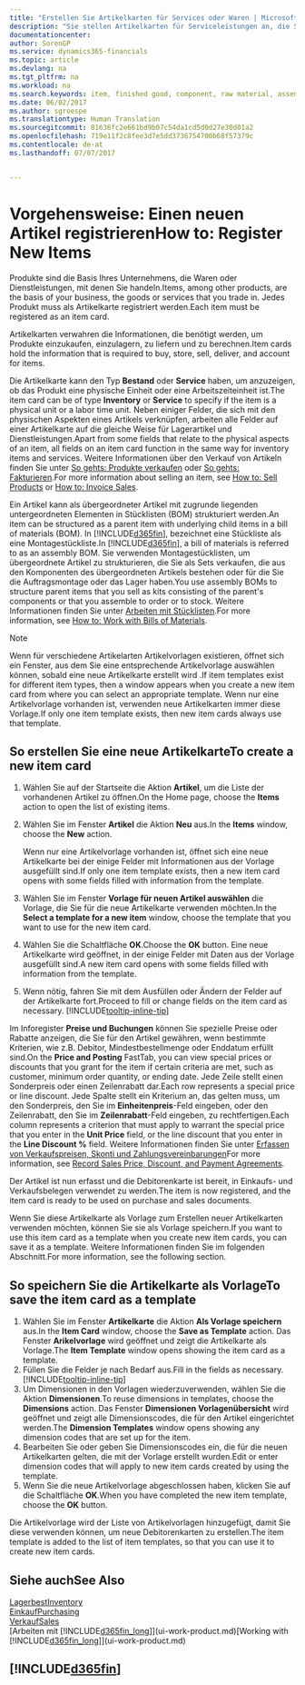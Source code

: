 ```yaml
---
title: "Erstellen Sie Artikelkarten für Services oder Waren | Microsoft Docs"
description: "Sie stellen Artikelkarten für Serviceleistungen an, die Sie für physische als Stunden und Produkte, wie Montageartikel, Fertigprodukte aus der Produktion, Komponenten oder Menge verkaufen, die Sie von Ihrem Lagerbestand verkaufen."
documentationcenter: 
author: SorenGP
ms.service: dynamics365-financials
ms.topic: article
ms.devlang: na
ms.tgt_pltfrm: na
ms.workload: na
ms.search.keywords: item, finished good, component, raw material, assembly item
ms.date: 06/02/2017
ms.author: sgroespe
ms.translationtype: Human Translation
ms.sourcegitcommit: 81636fc2e661bd9b07c54da1cd5d0d27e30d01a2
ms.openlocfilehash: 719e11f2c8fee3d7e5dd3736754700b68f57379c
ms.contentlocale: de-at
ms.lasthandoff: 07/07/2017


---
```

# <a name="how-to-register-new-items"></a><span data-ttu-id="a094a-103">Vorgehensweise: Einen neuen Artikel registrieren</span><span class="sxs-lookup"><span data-stu-id="a094a-103">How to: Register New Items</span></span>
<span data-ttu-id="a094a-104">Produkte sind die Basis Ihres Unternehmens, die Waren oder Dienstleistungen, mit denen Sie handeln.</span><span class="sxs-lookup"><span data-stu-id="a094a-104">Items, among other products, are the basis of your business, the goods or services that you trade in.</span></span> <span data-ttu-id="a094a-105">Jedes Produkt muss als Artikelkarte registriert werden.</span><span class="sxs-lookup"><span data-stu-id="a094a-105">Each item must be registered as an item card.</span></span>

<span data-ttu-id="a094a-106">Artikelkarten verwahren die Informationen, die benötigt werden, um Produkte einzukaufen, einzulagern, zu liefern und zu berechnen.</span><span class="sxs-lookup"><span data-stu-id="a094a-106">Item cards hold the information that is required to buy, store, sell, deliver, and account for items.</span></span>

<span data-ttu-id="a094a-107">Die Artikelkarte kann den Typ **Bestand** oder **Service** haben, um anzuzeigen, ob das Produkt eine physische Einheit oder eine Arbeitszeiteinheit ist.</span><span class="sxs-lookup"><span data-stu-id="a094a-107">The item card can be of type **Inventory** or **Service** to specify if the item is a physical unit or a labor time unit.</span></span> <span data-ttu-id="a094a-108">Neben einiger Felder, die sich mit den physischen Aspekten eines Artikels verknüpfen, arbeiten alle Felder auf einer Artikelkarte auf die gleiche Weise für Lagerartikel und Dienstleistungen.</span><span class="sxs-lookup"><span data-stu-id="a094a-108">Apart from some fields that relate to the physical aspects of an item, all fields on an item card function in the same way for inventory items and services.</span></span> <span data-ttu-id="a094a-109">Weitere Informationen über den Verkauf von Artikeln finden Sie unter [So gehts: Produkte verkaufen](sales-how-sell-products.md) oder [So gehts: Fakturieren](sales-how-invoice-sales.md).</span><span class="sxs-lookup"><span data-stu-id="a094a-109">For more information about selling an item, see [How to: Sell Products](sales-how-sell-products.md) or [How to: Invoice Sales](sales-how-invoice-sales.md).</span></span>

<span data-ttu-id="a094a-110">Ein Artikel kann als übergeordneter Artikel mit zugrunde liegenden untergeordneten Elementen in Stücklisten (BOM) strukturiert werden.</span><span class="sxs-lookup"><span data-stu-id="a094a-110">An item can be structured as a parent item with underlying child items in a bill of materials (BOM).</span></span> <span data-ttu-id="a094a-111">In [!INCLUDE[d365fin](includes/d365fin_md.md)], bezeichnet eine Stückliste als eine Montagestückliste.</span><span class="sxs-lookup"><span data-stu-id="a094a-111">In [!INCLUDE[d365fin](includes/d365fin_md.md)], a bill of materials is referred to as an assembly BOM.</span></span> <span data-ttu-id="a094a-112">Sie verwenden Montagestücklisten, um übergeordnete Artikel zu strukturieren, die Sie als Sets verkaufen, die aus den Komponenten des übergeordneten Artikels bestehen oder für die Sie die Auftragsmontage oder das Lager haben.</span><span class="sxs-lookup"><span data-stu-id="a094a-112">You use assembly BOMs to structure parent items that you sell as kits consisting of the parent's components or that you assemble to order or to stock.</span></span> <span data-ttu-id="a094a-113">Weitere Informationen finden Sie unter [Arbeiten mit Stücklisten](inventory-how-work-BOMs.md).</span><span class="sxs-lookup"><span data-stu-id="a094a-113">For more information, see [How to: Work with Bills of Materials](inventory-how-work-BOMs.md).</span></span>

> [!NOTE]  
>   <span data-ttu-id="a094a-114">Wenn für verschiedene Artikelarten Artikelvorlagen existieren, öffnet sich ein Fenster, aus dem Sie eine entsprechende Artikelvorlage auswählen können, sobald eine neue Artikelkarte erstellt wird .</span><span class="sxs-lookup"><span data-stu-id="a094a-114">If item templates exist for different item types, then a window appears when you create a new item card from where you can select an appropriate template.</span></span> <span data-ttu-id="a094a-115">Wenn nur eine Artikelvorlage vorhanden ist, verwenden neue Artikelkarten immer diese Vorlage.</span><span class="sxs-lookup"><span data-stu-id="a094a-115">If only one item template exists, then new item cards always use that template.</span></span>

## <a name="to-create-a-new-item-card"></a><span data-ttu-id="a094a-116">So erstellen Sie eine neue Artikelkarte</span><span class="sxs-lookup"><span data-stu-id="a094a-116">To create a new item card</span></span>
1. <span data-ttu-id="a094a-117">Wählen Sie auf der Startseite die Aktion **Artikel**, um die Liste der vorhandenen Artikel zu öffnen.</span><span class="sxs-lookup"><span data-stu-id="a094a-117">On the Home page, choose the **Items** action to open the list of existing items.</span></span>  
2. <span data-ttu-id="a094a-118">Wählen Sie im Fenster **Artikel** die Aktion **Neu** aus.</span><span class="sxs-lookup"><span data-stu-id="a094a-118">In the **Items** window, choose the **New** action.</span></span>

    <span data-ttu-id="a094a-119">Wenn nur eine Artikelvorlage vorhanden ist, öffnet sich eine neue Artikelkarte bei der einige Felder mit Informationen aus der Vorlage ausgefüllt sind.</span><span class="sxs-lookup"><span data-stu-id="a094a-119">If only one item template exists, then a new item card opens with some fields filled with information from the template.</span></span>
3. <span data-ttu-id="a094a-120">Wählen Sie im Fenster **Vorlage für neuen Artikel auswählen** die Vorlage, die Sie für die neue Artikelkarte verwenden möchten.</span><span class="sxs-lookup"><span data-stu-id="a094a-120">In the **Select a template for a new item** window, choose the template that you want to use for the new item card.</span></span>
4. <span data-ttu-id="a094a-121">Wählen Sie die Schaltfläche **OK**.</span><span class="sxs-lookup"><span data-stu-id="a094a-121">Choose the **OK** button.</span></span> <span data-ttu-id="a094a-122">Eine neue Artikelkarte wird geöffnet, in der einige Felder mit Daten aus der Vorlage ausgefüllt sind.</span><span class="sxs-lookup"><span data-stu-id="a094a-122">A new item card opens with some fields filled with information from the template.</span></span>
5. <span data-ttu-id="a094a-123">Wenn nötig, fahren Sie mit dem Ausfüllen oder Ändern der Felder auf der Artikelkarte fort.</span><span class="sxs-lookup"><span data-stu-id="a094a-123">Proceed to fill or change fields on the item card as necessary.</span></span> [!INCLUDE[tooltip-inline-tip](includes/tooltip-inline-tip_md.md)]

<span data-ttu-id="a094a-124">Im Inforegister **Preise und Buchungen** können Sie spezielle Preise oder Rabatte anzeigen, die Sie für den Artikel gewähren, wenn bestimmte Kriterien, wie z.B. Debitor, Mindestbestellmenge oder Enddatum erfüllt sind.</span><span class="sxs-lookup"><span data-stu-id="a094a-124">On the **Price and Posting** FastTab, you can view special prices or discounts that you grant for the item if certain criteria are met, such as customer, minimum order quantity, or ending date.</span></span> <span data-ttu-id="a094a-125">Jede Zeile stellt einen Sonderpreis oder einen Zeilenrabatt dar.</span><span class="sxs-lookup"><span data-stu-id="a094a-125">Each row represents a special price or line discount.</span></span> <span data-ttu-id="a094a-126">Jede Spalte stellt ein Kriterium an, das gelten muss, um den Sonderpreis, den Sie im **Einheitenpreis**-Feld eingeben, oder den Zeilenrabatt, den Sie im **Zeilenrabatt**-Feld eingeben, zu rechtfertigen.</span><span class="sxs-lookup"><span data-stu-id="a094a-126">Each column represents a criterion that must apply to warrant the special price that you enter in the **Unit Price** field, or the line discount that you enter in the **Line Discount %** field.</span></span> <span data-ttu-id="a094a-127">Weitere Informationen finden Sie unter [Erfassen von Verkaufspreisen, Skonti und Zahlungsvereinbarungen](sales-how-record-sales-price-discount-payment-agreements.md)</span><span class="sxs-lookup"><span data-stu-id="a094a-127">For more information, see [Record Sales Price, Discount, and Payment Agreements](sales-how-record-sales-price-discount-payment-agreements.md).</span></span>

<span data-ttu-id="a094a-128">Der Artikel ist nun erfasst und die Debitorenkarte ist bereit, in Einkaufs- und Verkaufsbelegen verwendet zu werden.</span><span class="sxs-lookup"><span data-stu-id="a094a-128">The item is now registered, and the item card is ready to be used on purchase and sales documents.</span></span>

<span data-ttu-id="a094a-129">Wenn Sie diese Artikelkarte als Vorlage zum Erstellen neuer Artikelkarten verwenden möchten, können Sie sie als Vorlage speichern.</span><span class="sxs-lookup"><span data-stu-id="a094a-129">If you want to use this item card as a template when you create new item cards, you can save it as a template.</span></span> <span data-ttu-id="a094a-130">Weitere Informationen finden Sie im folgenden Abschnitt.</span><span class="sxs-lookup"><span data-stu-id="a094a-130">For more information, see the following section.</span></span>

## <a name="to-save-the-item-card-as-a-template"></a><span data-ttu-id="a094a-131">So speichern Sie die Artikelkarte als Vorlage</span><span class="sxs-lookup"><span data-stu-id="a094a-131">To save the item card as a template</span></span>
1. <span data-ttu-id="a094a-132">Wählen Sie im Fenster **Artikelkarte** die Aktion **Als Vorlage speichern** aus.</span><span class="sxs-lookup"><span data-stu-id="a094a-132">In the **Item Card** window, choose the **Save as Template** action.</span></span> <span data-ttu-id="a094a-133">Das Fenster **Arikelvorlage** wird geöffnet und zeigt die Artikelkarte als Vorlage.</span><span class="sxs-lookup"><span data-stu-id="a094a-133">The **Item Template** window opens showing the item card as a template.</span></span>
2. <span data-ttu-id="a094a-134">Füllen Sie die Felder je nach Bedarf aus.</span><span class="sxs-lookup"><span data-stu-id="a094a-134">Fill in the fields as necessary.</span></span> [!INCLUDE[tooltip-inline-tip](includes/tooltip-inline-tip_md.md)]
3. <span data-ttu-id="a094a-135">Um Dimensionen in den Vorlagen wiederzuverwenden, wählen Sie die Aktion **Dimensionen**.</span><span class="sxs-lookup"><span data-stu-id="a094a-135">To reuse dimensions in templates, choose the **Dimensions** action.</span></span> <span data-ttu-id="a094a-136">Das Fenster **Dimensionen Vorlagenübersicht** wird geöffnet und zeigt alle Dimensionscodes, die für den Artikel eingerichtet werden.</span><span class="sxs-lookup"><span data-stu-id="a094a-136">The **Dimension Templates** window opens showing any dimension codes that are set up for the item.</span></span>
4. <span data-ttu-id="a094a-137">Bearbeiten Sie oder geben Sie Dimensionscodes ein, die für die neuen Artikelkarten gelten, die mit der Vorlage erstellt wurden.</span><span class="sxs-lookup"><span data-stu-id="a094a-137">Edit or enter dimension codes that will apply to new item cards created by using the template.</span></span>
5. <span data-ttu-id="a094a-138">Wenn Sie die neue Artikelvorlage abgeschlossen haben, klicken Sie auf die Schaltfläche **OK**.</span><span class="sxs-lookup"><span data-stu-id="a094a-138">When you have completed the new item template, choose the **OK** button.</span></span>

<span data-ttu-id="a094a-139">Die Artikelvorlage wird der Liste von Artikelvorlagen hinzugefügt, damit Sie diese verwenden können, um neue Debitorenkarten zu erstellen.</span><span class="sxs-lookup"><span data-stu-id="a094a-139">The item template is added to the list of item templates, so that you can use it to create new item cards.</span></span>

## <a name="see-also"></a><span data-ttu-id="a094a-140">Siehe auch</span><span class="sxs-lookup"><span data-stu-id="a094a-140">See Also</span></span>
  [<span data-ttu-id="a094a-141">Lagerbest</span><span class="sxs-lookup"><span data-stu-id="a094a-141">Inventory</span></span>](inventory-manage-inventory.md)  
  [<span data-ttu-id="a094a-142">Einkauf</span><span class="sxs-lookup"><span data-stu-id="a094a-142">Purchasing</span></span>](purchasing-manage-purchasing.md)  
  [<span data-ttu-id="a094a-143">Verkauf</span><span class="sxs-lookup"><span data-stu-id="a094a-143">Sales</span></span>](sales-manage-sales.md)  
  <span data-ttu-id="a094a-144">[Arbeiten mit [!INCLUDE[d365fin_long](includes/d365fin_long_md.md)]](ui-work-product.md)</span><span class="sxs-lookup"><span data-stu-id="a094a-144">[Working with [!INCLUDE[d365fin_long](includes/d365fin_long_md.md)]](ui-work-product.md)</span></span>

## [!INCLUDE[d365fin](includes/free_trial_md.md)]
